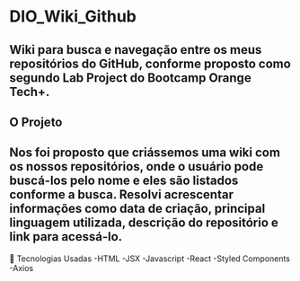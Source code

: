 # DIO_Wiki_Github
Wiki para busca e navegação entre os meus repositórios do GitHub, conforme proposto como segundo Lab Project do Bootcamp Orange Tech+.
----

## O Projeto
Nos foi proposto que criássemos uma wiki com os nossos repositórios, onde o usuário pode buscá-los pelo nome e eles são listados conforme a busca. Resolvi acrescentar informações como data de criação, principal linguagem utilizada, descrição do repositório e link para acessá-lo.
----

🔧 Tecnologias Usadas
-HTML
-JSX
-Javascript
-React
-Styled Components
-Axios
